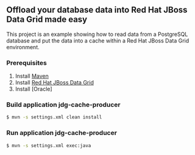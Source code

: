 ## Offload your database data into Red Hat JBoss Data Grid made easy

This project is an example showing how to read data from a PostgreSQL database and put the data into a cache within a Red Hat JBoss Data Grid environment.

### Prerequisites

1. Install [Maven](http://maven.apache.org/install.html)
2. Install [Red Hat JBoss Data Grid](http://developers.redhat.com/products/datagrid/hello-world)
3. Install [Oracle]

### Build application jdg-cache-producer

```bash
$ mvn -s settings.xml clean install
```

### Run application jdg-cache-producer

```bash
$ mvn -s settings.xml exec:java
```


